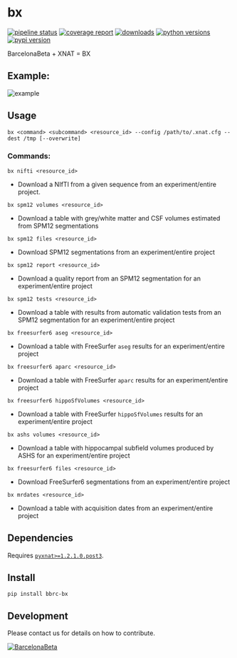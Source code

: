 # bx

[![pipeline status](https://gitlab.com/xgrg/bx/badges/master/pipeline.svg)](https://gitlab.com/xgrg/bx/commits/master)
[![coverage report](https://gitlab.com/xgrg/bx/badges/master/coverage.svg)](https://gitlab.com/xgrg/bx/commits/master)
[![downloads](https://img.shields.io/pypi/dm/bbrc-bx.svg)](https://pypi.org/project/bbrc-bx/)
[![python versions](https://img.shields.io/pypi/pyversions/bbrc-bx.svg)](https://pypi.org/project/bbrc-bx/)
[![pypi version](https://img.shields.io/pypi/v/bbrc-bx.svg)](https://pypi.org/project/bbrc-bx/)

BarcelonaBeta + XNAT = BX

## Example:

![example](https://gitlab.com/xgrg/tweetit/raw/master/resources/004-Collecting-FreeSurfer-data-from-XNAT.gif)

## Usage

```
bx <command> <subcommand> <resource_id> --config /path/to/.xnat.cfg --dest /tmp [--overwrite]
```

### Commands:

```
bx nifti <resource_id>
```

- Download a NIfTI from a given sequence from an experiment/entire project.


```
bx spm12 volumes <resource_id>
```

- Download a table with grey/white matter and CSF volumes estimated from SPM12 segmentations

```
bx spm12 files <resource_id>
```

- Download SPM12 segmentations from an experiment/entire project

```
bx spm12 report <resource_id>
```

- Download a quality report from an SPM12 segmentation for an experiment/entire project

```
bx spm12 tests <resource_id>
```

- Download a table with results from automatic validation tests from an SPM12 segmentation for an experiment/entire project

```
bx freesurfer6 aseg <resource_id>
```

- Download a table with FreeSurfer `aseg` results for an experiment/entire project

```
bx freesurfer6 aparc <resource_id>
```

- Download a table with FreeSurfer `aparc` results for an experiment/entire project

```
bx freesurfer6 hippoSfVolumes <resource_id>
```

- Download a table with FreeSurfer `hippoSfVolumes` results for an experiment/entire project

```
bx ashs volumes <resource_id>
```

- Download a table with hippocampal subfield volumes produced by ASHS for an
 experiment/entire project

```
bx freesurfer6 files <resource_id>
```

- Download FreeSurfer6 segmentations from an experiment/entire project

```
bx mrdates <resource_id>
```

- Download a table with acquisition dates from an experiment/entire project


## Dependencies

Requires [`pyxnat>=1.2.1.0.post3`](https://gitlab.com/xgrg/pyxnat).


## Install

```
pip install bbrc-bx
```

## Development

Please contact us for details on how to contribute.

[![BarcelonaBeta](https://www.barcelonabeta.org/sites/default/files/logo-barcelona-beta_0.png)](https://www.barcelonabeta.org/)
